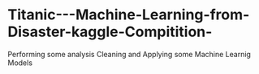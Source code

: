 # Titanic---Machine-Learning-from-Disaster-kaggle-Compitition-
Performing some analysis Cleaning and Applying some Machine Learnig Models

